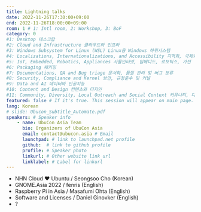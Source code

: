 ```yaml
---
title: Lightning talks
date: 2022-11-26T17:30:00+09:00
end: 2022-11-26T18:00:00+09:00
room: 1 # 1: Intl room, 2: Workshop, 3: BoF
category: 0
#1: Desktop 데스크탑
#2: Cloud and Infrastructure 클라우드와 인프라
#3: Windows Subsystem for Linux (WSL) Linux용 Windows 하위시스템
#4: Localizations, Internationalizations, and Accessibility 지역화, 국제화 및 접근성
#5: IoT, Embedded, Robotics, Appliances 사물인터넷, 임베디드, 로보틱스, 가전
#6: Packaging 패키징
#7: Documentations, QA and Bug triage 문서화, 품질 관리 및 버그 분류
#8: Security, Compliance and Kernel 보안, 규정준수 및 커널
#9: Data and AI 데이터와 인공지능
#10: Content and Design 컨텐츠와 디지인
#11: Community, Diversity, Local Outreach and Social Context 커뮤니티, 다양성, 지역 사회 협력과 사회적 관점
featured: false # If it's true. This session will appear on main page.
lang: Korean
# slide: Ubucon_Subtitle_Automate.pdf
speakers: # Speaker info
    - name: UbuCon Asia Team
      bio: Organizers of UbuCon Asia
      email: contact@ubucon.asia # Email
      launchpad: # link to launchpad.net profile
      github:  # link to github profile
      profile: # Speaker photo
      linkurl: # Other website link url
      linklabel: # Label for linkurl
---
```


- NHN Cloud ❤️ Ubuntu / Seongsoo Cho (Korean)
- GNOME.Asia 2022 / fenris (English)
- Raspberry Pi in Asia / Masafumi Ohta (English)
- Software and Licenses / Daniel Ginovker (English)
- ?
